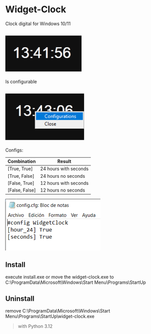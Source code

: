 # Widget-Clock

Clock digital for Windows 10/11

![alt clock](1.png)
---
Is configurable

![alt menu](2.png)
---
Configs:

|Combination|Result|
|-----------|------|
|[True, True]| 24 hours with seconds|
|[True, False]| 24 hours no seconds|
|[False, True]| 12 hours with seconds|
|[False, False]| 12 hours no seconds|

![alt configs](3.png)

## Install
execute install.exe or move the widget-clock.exe to C:\ProgramData\Microsoft\Windows\Start Menu\Programs\StartUp

## Uninstall
remove C:\ProgramData\Microsoft\Windows\Start Menu\Programs\StartUp\widget-clock.exe

> with Python 3.12